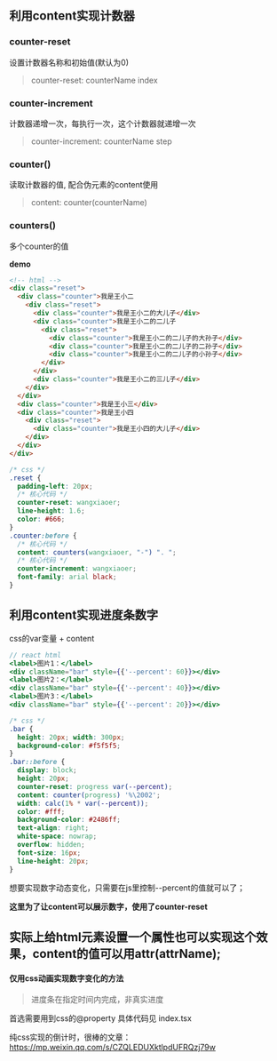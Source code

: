 ## 利用content实现计数器

### counter-reset
设置计数器名称和初始值(默认为0)
> counter-reset: counterName index

### counter-increment 
计数器递增一次，每执行一次，这个计数器就递增一次

> counter-increment: counterName step

### counter()
读取计数器的值, 配合伪元素的content使用

> content: counter(counterName)

### counters()
多个counter的值

**demo**
```html
<!-- html -->
<div class="reset">
  <div class="counter">我是王小二
    <div class="reset">
      <div class="counter">我是王小二的大儿子</div>
      <div class="counter">我是王小二的二儿子
        <div class="reset">
          <div class="counter">我是王小二的二儿子的大孙子</div>
          <div class="counter">我是王小二的二儿子的二孙子</div>
          <div class="counter">我是王小二的二儿子的小孙子</div>
        </div>
      </div>
      <div class="counter">我是王小二的三儿子</div>
    </div>
  </div>
  <div class="counter">我是王小三</div>
  <div class="counter">我是王小四
    <div class="reset">
      <div class="counter">我是王小四的大儿子</div>
    </div>
  </div>
</div>
```

```css
/* css */
.reset {
  padding-left: 20px;
  /* 核心代码 */
  counter-reset: wangxiaoer;
  line-height: 1.6;
  color: #666;
}
.counter:before {
  /* 核心代码 */
  content: counters(wangxiaoer, "-") ". ";
  /* 核心代码 */
  counter-increment: wangxiaoer;
  font-family: arial black;
}
```

## 利用content实现进度条数字
css的var变量 + content

```jsx
// react html
<label>图片1：</label>
<div className="bar" style={{'--percent': 60}}></div>
<label>图片2：</label>
<div className="bar" style={{'--percent': 40}}></div>
<label>图片3：</label>
<div className="bar" style={{'--percent': 20}}></div>
```

```css
/* css */
.bar {
  height: 20px; width: 300px;
  background-color: #f5f5f5;
}
.bar::before {
  display: block;
  height: 20px;
  counter-reset: progress var(--percent);
  content: counter(progress) '%\2002';
  width: calc(1% * var(--percent));
  color: #fff;
  background-color: #2486ff;
  text-align: right;
  white-space: nowrap;
  overflow: hidden;
  font-size: 16px;
  line-height: 20px;
}
```
想要实现数字动态变化，只需要在js里控制--percent的值就可以了；

**这里为了让content可以展示数字，使用了counter-reset**

实际上给html元素设置一个属性也可以实现这个效果，content的值可以用attr(attrName);
----
#### 仅用css动画实现数字变化的方法
> 进度条在指定时间内完成，非真实进度

首选需要用到css的@property
具体代码见 index.tsx

纯css实现的倒计时，很棒的文章：https://mp.weixin.qq.com/s/CZQLEDUXktlpdUFRQzj79w